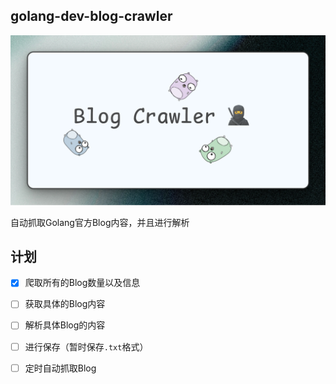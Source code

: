 ## golang-dev-blog-crawler

![img](./img/01.png)

自动抓取Golang官方Blog内容，并且进行解析

## 计划

- [x] 爬取所有的Blog数量以及信息

- [ ] 获取具体的Blog内容

- [ ] 解析具体Blog的内容

- [ ] 进行保存（暂时保存`.txt`格式）

- [ ] 定时自动抓取Blog


